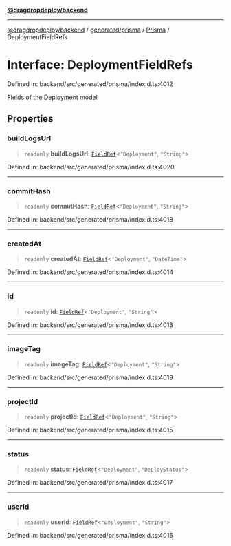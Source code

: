 [**@dragdropdeploy/backend**](../../../../../README.md)

***

[@dragdropdeploy/backend](../../../../../README.md) / [generated/prisma](../../../README.md) / [Prisma](../README.md) / DeploymentFieldRefs

# Interface: DeploymentFieldRefs

Defined in: backend/src/generated/prisma/index.d.ts:4012

Fields of the Deployment model

## Properties

### buildLogsUrl

> `readonly` **buildLogsUrl**: [`FieldRef`](../type-aliases/FieldRef.md)\<`"Deployment"`, `"String"`\>

Defined in: backend/src/generated/prisma/index.d.ts:4020

***

### commitHash

> `readonly` **commitHash**: [`FieldRef`](../type-aliases/FieldRef.md)\<`"Deployment"`, `"String"`\>

Defined in: backend/src/generated/prisma/index.d.ts:4018

***

### createdAt

> `readonly` **createdAt**: [`FieldRef`](../type-aliases/FieldRef.md)\<`"Deployment"`, `"DateTime"`\>

Defined in: backend/src/generated/prisma/index.d.ts:4014

***

### id

> `readonly` **id**: [`FieldRef`](../type-aliases/FieldRef.md)\<`"Deployment"`, `"String"`\>

Defined in: backend/src/generated/prisma/index.d.ts:4013

***

### imageTag

> `readonly` **imageTag**: [`FieldRef`](../type-aliases/FieldRef.md)\<`"Deployment"`, `"String"`\>

Defined in: backend/src/generated/prisma/index.d.ts:4019

***

### projectId

> `readonly` **projectId**: [`FieldRef`](../type-aliases/FieldRef.md)\<`"Deployment"`, `"String"`\>

Defined in: backend/src/generated/prisma/index.d.ts:4015

***

### status

> `readonly` **status**: [`FieldRef`](../type-aliases/FieldRef.md)\<`"Deployment"`, `"DeployStatus"`\>

Defined in: backend/src/generated/prisma/index.d.ts:4017

***

### userId

> `readonly` **userId**: [`FieldRef`](../type-aliases/FieldRef.md)\<`"Deployment"`, `"String"`\>

Defined in: backend/src/generated/prisma/index.d.ts:4016
